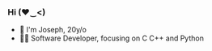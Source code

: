 ### Hi (♥‿<)

- 👋 I'm Joseph, 20y/o <br/>
- 👨‍💻 Software Developer, focusing on C C++ and Python <br/>

